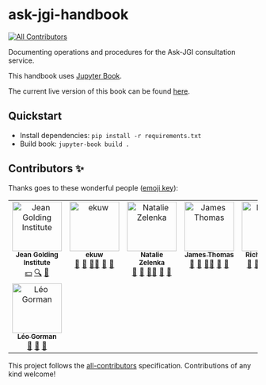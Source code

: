 # ask-jgi-handbook
<!-- ALL-CONTRIBUTORS-BADGE:START - Do not remove or modify this section -->
[![All Contributors](https://img.shields.io/badge/all_contributors-6-orange.svg?style=flat-square)](#contributors-)
<!-- ALL-CONTRIBUTORS-BADGE:END -->
Documenting operations and procedures for the Ask-JGI consultation service.

This handbook uses [Jupyter Book](http://jupyterbook.org/).

The current live version of this book can be found [here](https://jgibristol.github.io/ask-jgi-handbook/pages/intro.html).

## Quickstart 

* Install dependencies: `pip install -r requirements.txt`
* Build book: `jupyter-book build .`

## Contributors ✨

Thanks goes to these wonderful people ([emoji key](https://allcontributors.org/docs/en/emoji-key)):

<!-- ALL-CONTRIBUTORS-LIST:START - Do not remove or modify this section -->
<!-- prettier-ignore-start -->
<!-- markdownlint-disable -->
<table>
  <tbody>
    <tr>
      <td align="center" valign="top" width="20%"><a href="https://www.bristol.ac.uk/golding/"><img src="https://avatars.githubusercontent.com/u/45198316?v=4?s=100" width="100px;" alt="Jean Golding Institute"/><br /><sub><b>Jean Golding Institute</b></sub></a><br /><a href="#financial-jgibristol" title="Financial">💵</a> <a href="#fundingFinding-jgibristol" title="Funding Finding">🔍</a> <a href="#ideas-jgibristol" title="Ideas, Planning, & Feedback">🤔</a></td>
      <td align="center" valign="top" width="20%"><a href="https://github.com/ekuw"><img src="https://avatars.githubusercontent.com/u/76116294?v=4?s=100" width="100px;" alt="ekuw"/><br /><sub><b>ekuw</b></sub></a><br /><a href="#ideas-ekuw" title="Ideas, Planning, & Feedback">🤔</a> <a href="https://github.com/JGIBristol/ask-jgi-handbook/commits?author=ekuw" title="Documentation">📖</a> <a href="#mentoring-ekuw" title="Mentoring">🧑‍🏫</a> <a href="#projectManagement-ekuw" title="Project Management">📆</a> <a href="#maintenance-ekuw" title="Maintenance">🚧</a></td>
      <td align="center" valign="top" width="20%"><a href="https://github.com/NatalieZelenka"><img src="https://avatars.githubusercontent.com/u/17617308?v=4?s=100" width="100px;" alt="Natalie Zelenka"/><br /><sub><b>Natalie Zelenka</b></sub></a><br /><a href="#ideas-NatalieZelenka" title="Ideas, Planning, & Feedback">🤔</a> <a href="https://github.com/JGIBristol/ask-jgi-handbook/commits?author=NatalieZelenka" title="Documentation">📖</a> <a href="#mentoring-NatalieZelenka" title="Mentoring">🧑‍🏫</a> <a href="#projectManagement-NatalieZelenka" title="Project Management">📆</a> <a href="#maintenance-NatalieZelenka" title="Maintenance">🚧</a></td>
      <td align="center" valign="top" width="20%"><a href="https://github.com/jatonline"><img src="https://avatars.githubusercontent.com/u/48878399?v=4?s=100" width="100px;" alt="James Thomas"/><br /><sub><b>James Thomas</b></sub></a><br /><a href="#ideas-jatonline" title="Ideas, Planning, & Feedback">🤔</a> <a href="https://github.com/JGIBristol/ask-jgi-handbook/commits?author=jatonline" title="Documentation">📖</a> <a href="#mentoring-jatonline" title="Mentoring">🧑‍🏫</a> <a href="#projectManagement-jatonline" title="Project Management">📆</a> <a href="#maintenance-jatonline" title="Maintenance">🚧</a></td>
      <td align="center" valign="top" width="20%"><a href="https://github.com/richard-lane"><img src="https://avatars.githubusercontent.com/u/56296326?v=4?s=100" width="100px;" alt="Richard Lane"/><br /><sub><b>Richard Lane</b></sub></a><br /><a href="#ideas-richard-lane" title="Ideas, Planning, & Feedback">🤔</a> <a href="https://github.com/JGIBristol/ask-jgi-handbook/commits?author=richard-lane" title="Documentation">📖</a> <a href="#mentoring-richard-lane" title="Mentoring">🧑‍🏫</a> <a href="#projectManagement-richard-lane" title="Project Management">📆</a> <a href="#maintenance-richard-lane" title="Maintenance">🚧</a></td>
    </tr>
    <tr>
      <td align="center" valign="top" width="20%"><a href="https://www.turing.ac.uk/people/doctoral-students/leo-gorman"><img src="https://avatars.githubusercontent.com/u/55786252?v=4?s=100" width="100px;" alt="Léo Gorman"/><br /><sub><b>Léo Gorman</b></sub></a><br /><a href="https://github.com/JGIBristol/ask-jgi-handbook/commits?author=l-gorman" title="Documentation">📖</a> <a href="#maintenance-l-gorman" title="Maintenance">🚧</a> <a href="#ideas-l-gorman" title="Ideas, Planning, & Feedback">🤔</a></td>
    </tr>
  </tbody>
</table>

<!-- markdownlint-restore -->
<!-- prettier-ignore-end -->

<!-- ALL-CONTRIBUTORS-LIST:END -->

This project follows the [all-contributors](https://github.com/all-contributors/all-contributors) specification. Contributions of any kind welcome!
